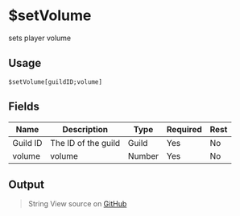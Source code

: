 # $setVolume
sets player volume
## Usage
```
$setVolume[guildID;volume]
```
## Fields
|   Name   |     Description     |  Type  | Required | Rest |
|----------|---------------------|--------|----------|------|
| Guild ID | The ID of the guild | Guild  | Yes      | No   |
| volume   | volume              | Number | Yes      | No   |

## Output
> String
View source on [GitHub](https://github.com/tryforge/forgelink/blob/dev/src/natives/setVolume.ts)